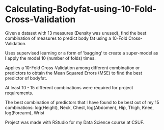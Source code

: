 # Calculating-Bodyfat-using-10-Fold-Cross-Validation
Given a dataset with 13 measures (Density was unused), find the best combination of measures to predict body fat using a 10-Fold Cross-Validation.

Uses supervised learning or a form of 'bagging' to create a super-model as I apply the model 10 (number of folds) times.

Applies a 10-Fold Cross-Validation among different combination or predictors to obtain the Mean Squared Errors (MSE) to find the best predictor of bodyfat. 

At least 10 - 15 different combinations were required for project requirements.

The best combination of predictors that I have found to be best out of my 15 combinations:
  log(Height), Neck, Chest, log(Abdomen), Hip, Thigh, Knee, log(Forearm), Wrist

Project was made with RStudio for my Data Science course at CSUF.
